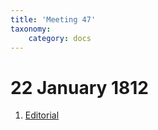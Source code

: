 ```yaml
---
title: 'Meeting 47'
taxonomy:
    category: docs
---
```


# 22 January 1812

1. [Editorial](editorial)